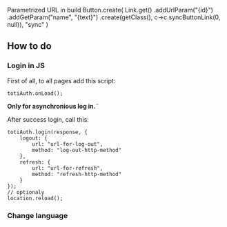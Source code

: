 Parametrized URL in build
Button.create(
					Link.get()
					.addUrlParam("{id}")
					.addGetParam("name", "{text}")
					.create(getClass(), c->c.syncButtonLink(0, null)),
					"sync"
)


## How to do

### Login in JS

First of all, to all pages add this script:

```
totiAuth.onLoad();
```

**Only for asynchronious log in.**¨

After success login, call this:

```
totiAuth.login(response, {
	logout: {
		url: "url-for-log-out",
		method: "log-out-http-method"
	},
	refresh: {
		url: "url-for-refresh",
		method: "refresh-http-method"
	}
});
// optionaly
location.reload();
```

### Change language


